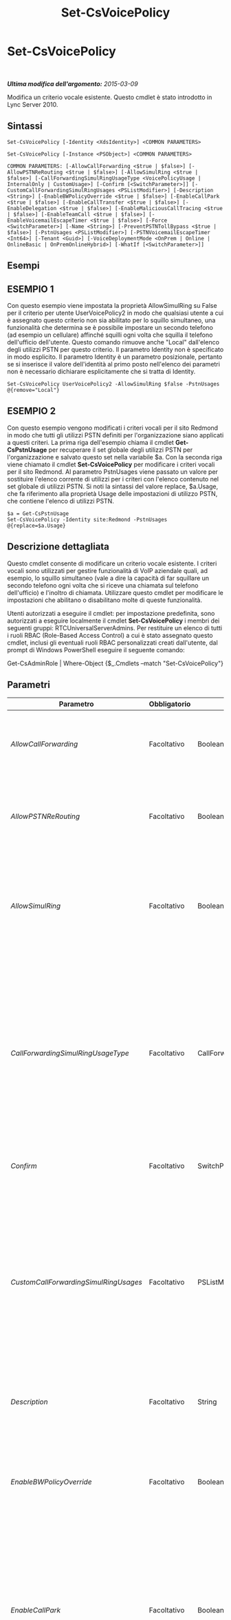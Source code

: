 ﻿---
title: Set-CsVoicePolicy
TOCTitle: Set-CsVoicePolicy
ms:assetid: e6035b74-d760-4c48-aa0b-d09d129e0830
ms:mtpsurl: https://technet.microsoft.com/it-it/library/Gg399021(v=OCS.15)
ms:contentKeyID: 49302284
ms.date: 08/24/2015
mtps_version: v=OCS.15
ms.translationtype: HT
---

# Set-CsVoicePolicy

 

_**Ultima modifica dell'argomento:** 2015-03-09_

Modifica un criterio vocale esistente. Questo cmdlet è stato introdotto in Lync Server 2010.

## Sintassi

    Set-CsVoicePolicy [-Identity <XdsIdentity>] <COMMON PARAMETERS>

    Set-CsVoicePolicy [-Instance <PSObject>] <COMMON PARAMETERS>

    COMMON PARAMETERS: [-AllowCallForwarding <$true | $false>] [-AllowPSTNReRouting <$true | $false>] [-AllowSimulRing <$true | $false>] [-CallForwardingSimulRingUsageType <VoicePolicyUsage | InternalOnly | CustomUsage>] [-Confirm [<SwitchParameter>]] [-CustomCallForwardingSimulRingUsages <PSListModifier>] [-Description <String>] [-EnableBWPolicyOverride <$true | $false>] [-EnableCallPark <$true | $false>] [-EnableCallTransfer <$true | $false>] [-EnableDelegation <$true | $false>] [-EnableMaliciousCallTracing <$true | $false>] [-EnableTeamCall <$true | $false>] [-EnableVoicemailEscapeTimer <$true | $false>] [-Force <SwitchParameter>] [-Name <String>] [-PreventPSTNTollBypass <$true | $false>] [-PstnUsages <PSListModifier>] [-PSTNVoicemailEscapeTimer <Int64>] [-Tenant <Guid>] [-VoiceDeploymentMode <OnPrem | Online | OnlineBasic | OnPremOnlineHybrid>] [-WhatIf [<SwitchParameter>]]

## Esempi

## ESEMPIO 1

Con questo esempio viene impostata la proprietà AllowSimulRing su False per il criterio per utente UserVoicePolicy2 in modo che qualsiasi utente a cui è assegnato questo criterio non sia abilitato per lo squillo simultaneo, una funzionalità che determina se è possibile impostare un secondo telefono (ad esempio un cellulare) affinché squilli ogni volta che squilla il telefono dell'ufficio dell'utente. Questo comando rimuove anche "Local" dall'elenco degli utilizzi PSTN per questo criterio. Il parametro Identity non è specificato in modo esplicito. Il parametro Identity è un parametro posizionale, pertanto se si inserisce il valore dell'identità al primo posto nell'elenco dei parametri non è necessario dichiarare esplicitamente che si tratta di Identity.

    Set-CsVoicePolicy UserVoicePolicy2 -AllowSimulRing $false -PstnUsages @{remove="Local"}

## ESEMPIO 2

Con questo esempio vengono modificati i criteri vocali per il sito Redmond in modo che tutti gli utilizzi PSTN definiti per l'organizzazione siano applicati a questi criteri. La prima riga dell'esempio chiama il cmdlet **Get-CsPstnUsage** per recuperare il set globale degli utilizzi PSTN per l'organizzazione e salvato questo set nella variabile $a. Con la seconda riga viene chiamato il cmdlet **Set-CsVoicePolicy** per modificare i criteri vocali per il sito Redmond. Al parametro PstnUsages viene passato un valore per sostituire l'elenco corrente di utilizzi per i criteri con l'elenco contenuto nel set globale di utilizzi PSTN. Si noti la sintassi del valore replace, $a.Usage, che fa riferimento alla proprietà Usage delle impostazioni di utilizzo PSTN, che contiene l'elenco di utilizzi PSTN.

    $a = Get-CsPstnUsage
    Set-CsVoicePolicy -Identity site:Redmond -PstnUsages @{replace=$a.Usage}

## Descrizione dettagliata

Questo cmdlet consente di modificare un criterio vocale esistente. I criteri vocali sono utilizzati per gestire funzionalità di VoIP aziendale quali, ad esempio, lo squillo simultaneo (vale a dire la capacità di far squillare un secondo telefono ogni volta che si riceve una chiamata sul telefono dell'ufficio) e l'inoltro di chiamata. Utilizzare questo cmdlet per modificare le impostazioni che abilitano o disabilitano molte di queste funzionalità.

Utenti autorizzati a eseguire il cmdlet: per impostazione predefinita, sono autorizzati a eseguire localmente il cmdlet **Set-CsVoicePolicy** i membri dei seguenti gruppi: RTCUniversalServerAdmins. Per restituire un elenco di tutti i ruoli RBAC (Role-Based Access Control) a cui è stato assegnato questo cmdlet, inclusi gli eventuali ruoli RBAC personalizzati creati dall'utente, dal prompt di Windows PowerShell eseguire il seguente comando:

Get-CsAdminRole | Where-Object {$\_.Cmdlets –match "Set-CsVoicePolicy"}

## Parametri


<table>
<colgroup>
<col style="width: 25%" />
<col style="width: 25%" />
<col style="width: 25%" />
<col style="width: 25%" />
</colgroup>
<thead>
<tr class="header">
<th>Parametro</th>
<th>Obbligatorio</th>
<th>Tipo</th>
<th>Descrizione</th>
</tr>
</thead>
<tbody>
<tr class="odd">
<td><p><em>AllowCallForwarding</em></p></td>
<td><p>Facoltativo</p></td>
<td><p>Boolean</p></td>
<td><p>Se questo parametro è impostato su True, gli utenti a cui è assegnato il criterio potranno inoltrare le chiamate. Se questo parametro è impostato su False, le chiamate non possono essere inoltrate.</p></td>
</tr>
<tr class="even">
<td><p><em>AllowPSTNReRouting</em></p></td>
<td><p>Facoltativo</p></td>
<td><p>Boolean</p></td>
<td><p>Se questo parametro è impostato su True, le chiamate effettuate ai numeri interni residenti in un altro pool verranno instradate attraverso la rete PSTN (Public Switched Telephone Network) nel caso in cui il pool o la rete WAN non sia disponibile.</p></td>
</tr>
<tr class="odd">
<td><p><em>AllowSimulRing</em></p></td>
<td><p>Facoltativo</p></td>
<td><p>Boolean</p></td>
<td><p>Lo squillo simultaneo è una funzionalità che consente di far squillare più telefoni quando viene composto un singolo numero. Con l'impostazione del parametro su True viene abilitato lo squillo simultaneo. Se questo parametro è impostato su False, lo squillo simultaneo non può essere configurato per alcun utente assegnato a questo criterio.</p></td>
</tr>
<tr class="even">
<td><p><em>CallForwardingSimulRingUsageType</em></p></td>
<td><p>Facoltativo</p></td>
<td><p>CallForwardingSimulRingUsageType</p></td>
<td><p>Consente agli amministratori di gestire l'inoltro di chiamata e lo squillo simultaneo. I valori consentiti sono:</p>
<p>* VoicePolicyUsage: inoltro di chiamata e squillo simultaneo su tutte le chiamate vengono gestiti mediante l'utilizzo dei criteri vocali predefiniti. Questo è il valore predefinito.</p>
<p>* InternalOnly: inoltro di chiamata e squillo simultaneo sono limitati alle chiamate effettuate da un utente Lync a un altro.</p>
<p>* CustomUsage: inoltro di chiamata e squillo simultaneo vengono gestiti mediante un utilizzo PSTN personalizzato. Questo utilizzo deve essere specificato mediante il parametro CustomCallForwardingSimulRingUsages.</p></td>
</tr>
<tr class="odd">
<td><p><em>Confirm</em></p></td>
<td><p>Facoltativo</p></td>
<td><p>SwitchParameter</p></td>
<td><p>Viene visualizzata una richiesta di conferma prima di eseguire il comando.</p></td>
</tr>
<tr class="even">
<td><p><em>CustomCallForwardingSimulRingUsages</em></p></td>
<td><p>Facoltativo</p></td>
<td><p>PSListModifier</p></td>
<td><p>Utilizzo PSTN personalizzato mediante cui si gestiscono inoltro di chiamata e squillo simultaneo. Per aggiungere un utilizzo personalizzato ai criteri vocali, utilizzare una sintassi analoga alla seguente:</p>
<p>-CustomCallForwardingSimulRingUsages @{Add=&quot;RedmondPstnUsage&quot;}</p>
<p>Per rimuovere un utilizzo personalizzato, utilizzare la sintassi seguente:</p>
<p>-CustomCallForwardingSimulRingUsages @{Remove=&quot;RedmondPstnUsage&quot;}</p>
<p>Notare che l'utilizzo deve esistere prima di poter essere utilizzato con il parametro CustomCallForwardingSimulRingUsages.</p></td>
</tr>
<tr class="odd">
<td><p><em>Description</em></p></td>
<td><p>Facoltativo</p></td>
<td><p>String</p></td>
<td><p>Una descrizione del criterio vocale.</p>
<p>Lunghezza massima: 1040 caratteri.</p></td>
</tr>
<tr class="even">
<td><p><em>EnableBWPolicyOverride</em></p></td>
<td><p>Facoltativo</p></td>
<td><p>Boolean</p></td>
<td><p>È possibile impostare i criteri in modo che limitino la larghezza di banda e definiscano altre proprietà relative alla configurazione di rete. Se il parametro viene impostato su True è possibile sostituire questi criteri. In altri termini, se il parametro è impostato su True, non verranno eseguite verifiche sulla larghezza di banda e le chiamate verranno passate indipendentemente dalle impostazioni del servizio Controllo di ammissione di chiamata.</p></td>
</tr>
<tr class="odd">
<td><p><em>EnableCallPark</em></p></td>
<td><p>Facoltativo</p></td>
<td><p>Boolean</p></td>
<td><p>applicazione Parcheggio di chiamata consente di mettere in attesa, o parcheggiare, una chiamata effettuata a un determinato numero all'interno di un gruppi di numeri, in modo da riprenderla successivamente. Con l'impostazione di questo parametro su True l'applicazione viene abilitata per gli utenti a cui è assegnato questo criterio. Se il parametro è impostato su False, gli utenti a cui è assegnato questo criterio non possono parcheggiare le chiamate effettuate verso il loro numero telefonico.</p></td>
</tr>
<tr class="even">
<td><p><em>EnableCallTransfer</em></p></td>
<td><p>Facoltativo</p></td>
<td><p>Boolean</p></td>
<td><p>Determina se è possibile trasferire le chiamate a un altro numero. Se questo parametro è impostato su True, le chiamate possono essere trasferite; se il parametro è impostato su False, le chiamate non possono essere trasferite.</p></td>
</tr>
<tr class="odd">
<td><p><em>EnableDelegation</em></p></td>
<td><p>Facoltativo</p></td>
<td><p>Boolean</p></td>
<td><p>La delega delle chiamate consente a un utente di rispondere alle chiamate di un altro utente oppure di effettuare chiamate per conto dell'altro utente. Ad esempio, un manager può impostare la delega delle chiamate in modo che tutte le chiamate in arrivo squillino sia sul suo telefono sia su quello di un amministratore. Se il parametro viene impostato su True, gli utenti con questo criterio possono configurare la delega delle chiamate. Con l'impostazione del parametro su False viene disabilitata la delega delle chiamate.</p></td>
</tr>
<tr class="even">
<td><p><em>EnableMaliciousCallTracing</em></p></td>
<td><p>Facoltativo</p></td>
<td><p>Boolean</p></td>
<td><p>La registrazione delle chiamate dannose è uno standard che consente di registrare le chiamate che un utente ha designato come dannose. Queste chiamate possono essere registrate anche se l'ID del chiamante è bloccato. La registrazione è disponibile solamente per le autorità, non per l'utente. Se questa proprietà è impostata su True, sarà possibile registrare le chiamate dannose.</p></td>
</tr>
<tr class="odd">
<td><p><em>EnableTeamCall</em></p></td>
<td><p>Facoltativo</p></td>
<td><p>Boolean</p></td>
<td><p>Intercettazione team consente a un utente di designare un gruppo di altri utenti i cui telefoni squilleranno quando viene chiamato il numero di tale utente. Questa funzionalità è utile nei gruppi in cui, ad esempio, qualunque membro può rispondere alle chiamate in entrata provenienti dai clienti. Con l'impostazione del parametro su True viene abilitata questa funzionalità.</p></td>
</tr>
<tr class="even">
<td><p><em>EnableVoicemailEscapeTimer</em></p></td>
<td><p>Facoltativo</p></td>
<td><p>Boolean</p></td>
<td><p>Quando è impostato su True, le chiamate senza risposta a un dispositivo mobile vengono instradate alla segreteria telefonica dell'organizzazione anziché alla segreteria telefonica del provider del dispositivo mobile. Se una chiamata ottiene una risposta &quot;troppo presto&quot;, ossia prima che che sia trascorso il valore configurato per la proprietà PSTNVoicemailEscapeTimer, si presuppone che il dispositivo mobile non sia disponibile e la chiamata viene instradata alla segreteria telefonica dell'organizzazione.</p>
<p>Il valore predefinito è False.</p></td>
</tr>
<tr class="odd">
<td><p><em>Force</em></p></td>
<td><p>Facoltativo</p></td>
<td><p>SwitchParameter</p></td>
<td><p>Elimina qualsiasi richiesta di conferma che, in caso contrario, sarebbe visualizzata prima di effettuare le modifiche.</p></td>
</tr>
<tr class="even">
<td><p><em>Identity</em></p></td>
<td><p>Facoltativo</p></td>
<td><p>XdsIdentity</p></td>
<td><p>Un identificatore univoco che specifica l'ambito, e in alcuni casi il nome, del criterio.</p></td>
</tr>
<tr class="odd">
<td><p><em>Instance</em></p></td>
<td><p>Facoltativo</p></td>
<td><p>VoicePolicy</p></td>
<td><p>Consente di passare al cmdlet un riferimento a un oggetto anziché impostare singoli valori di parametro. Questo oggetto deve essere di tipo VoicePolicy e può essere recuperato chiamando il cmdlet <strong>Get-CsVoicePolicy</strong>.</p></td>
</tr>
<tr class="even">
<td><p><em>Name</em></p></td>
<td><p>Facoltativo</p></td>
<td><p>String</p></td>
<td><p>Un nome descrittivo per questo criterio.</p></td>
</tr>
<tr class="odd">
<td><p><em>PreventPSTNTollBypass</em></p></td>
<td><p>Facoltativo</p></td>
<td><p>Boolean</p></td>
<td><p>I numeri a tariffa PSTN sono più comunemente noti come numeri a tariffa interurbana. Le organizzazioni possono a volte bypassare questi numeri a tariffa implementando una soluzione VoIP (Voice over Internet Protocol) che permetta di connettere le succursali attraverso chiamate di rete. Se il parametro è impostato su True, le chiamate verranno inviate attraverso la rete PSTN e sarà necessario sostenere costi che potrebbero essere eliminati sfruttando la rete ed evitando i numeri a tariffa.</p></td>
</tr>
<tr class="even">
<td><p><em>PstnUsages</em></p></td>
<td><p>Facoltativo</p></td>
<td><p>PSListModifier</p></td>
<td><p>Un elenco di utilizzi PSTN disponibili per questo criterio. L'utilizzo PSTN collega un criterio vocale a una route telefonica.</p>
<p>Qualsiasi valore stringa può essere collocato nell'elenco purché esistente nell'elenco globale corrente di utilizzi PSTN. Le stringhe duplicate non sono ammesse; tutte le stringhe devono essere univoche. Per recuperare gli utilizzi PSTN, è possibile richiamare il cmdlet <strong>Get-CsPstnUsage</strong>.</p>
<p>Ricordare che se si utilizza questo parametro per rimuovere tutti gli utilizzi PSTN dal criterio, gli utenti assegnati al criterio non saranno in grado di effettuare chiamate PSTN in uscita.</p></td>
</tr>
<tr class="odd">
<td><p><em>PSTNVoicemailEscapeTimer</em></p></td>
<td><p>Facoltativo</p></td>
<td><p>Int64</p></td>
<td><p>Periodo di tempo (in millisecondi) utilizzato per determinare se una chiamata ha ottenuto una risposta &quot;troppo presto&quot;. Se una risposta viene ricevuta entro questo intervallo di tempo Lync Server presuppone che il dispositivo mobile non sia disponibile e passa automaticamente la chiamata alla segreteria telefonica dell'organizzazione. Se non viene ricevuta una risposta prima che sia trascorso l'intervallo di tempo, viene consentito alla chiamata di procedere.</p>
<p>Il valore predefinito è 1500.</p></td>
</tr>
<tr class="even">
<td><p><em>Tenant</em></p></td>
<td><p>Facoltativo</p></td>
<td><p>Guid</p></td>
<td><p>Identificatore univoco globale (GUID) dell'account tenant di Skype for Business online di cui è necessario modificare i criteri vocali, ad esempio:</p>
<p>–Tenant &quot;38aad667-af54-4397-aaa7-e94c79ec2308&quot;</p>
<p>È possibile restituire l'ID di ogni tenant eseguendo questo comando:</p>
<p>Get-CsTenant | Select-Object DisplayName, TenantID</p></td>
</tr>
<tr class="odd">
<td><p><em>VoiceDeploymentMode</em></p></td>
<td><p>Facoltativo</p></td>
<td><p>VoiceDeploymentMode</p></td>
<td><p>I valori consentiti sono:</p>
<p>* OnPrem</p>
<p>* Online</p>
<p>* OnlineBasic</p>
<p>* OnPremOnlineHybrid</p>
<p>Il valore predefinito è OnPrem.</p></td>
</tr>
<tr class="even">
<td><p><em>WhatIf</em></p></td>
<td><p>Facoltativo</p></td>
<td><p>SwitchParameter</p></td>
<td><p>Descrive ciò che accadrebbe se si eseguisse il comando senza eseguirlo realmente.</p></td>
</tr>
</tbody>
</table>


## Tipi di input

Oggetto Microsoft.Rtc.Management.WritableConfig.Policy.Voice.VoicePolicy. Accetta l'input da pipeline di oggetti criterio vocale.

## Tipi restituiti

Questo cmdlet non restituisce un valore o un oggetto. Configura piuttosto le istanze dell'oggetto Microsoft.Rtc.Management.WritableConfig.Voice.VoicePolicy.

## Vedere anche

#### Ulteriori risorse

[New-CsVoicePolicy](new-csvoicepolicy.md)  
[Remove-CsVoicePolicy](remove-csvoicepolicy.md)  
[Get-CsVoicePolicy](get-csvoicepolicy.md)  
[Grant-CsVoicePolicy](grant-csvoicepolicy.md)  
[Test-CsVoicePolicy](test-csvoicepolicy.md)  
[Get-CsPstnUsage](get-cspstnusage.md)

